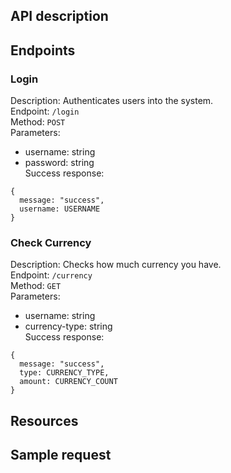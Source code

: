 ## API description

## Endpoints
### Login
Description: Authenticates users into the system.  
Endpoint: `/login`  
Method: `POST`  
Parameters:  
- username: string
- password: string  
Success response:
```
{
  message: "success",
  username: USERNAME
}
```

### Check Currency
Description: Checks how much currency you have.  
Endpoint: `/currency`  
Method: `GET`  
Parameters:  
- username: string
- currency-type: string  
Success response:
```
{
  message: "success",
  type: CURRENCY_TYPE,
  amount: CURRENCY_COUNT
}
```

## Resources

## Sample request
